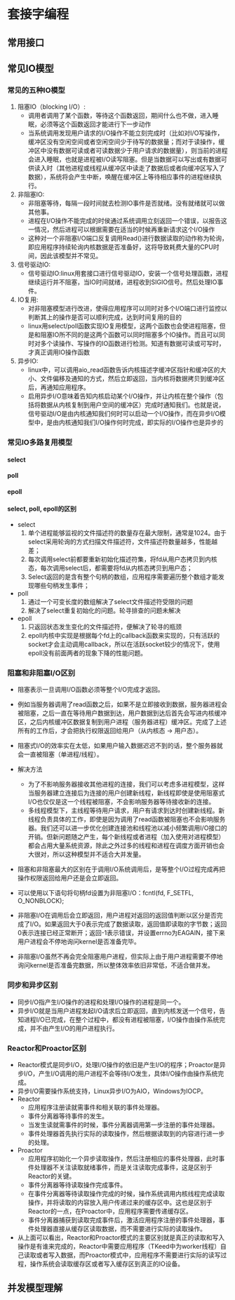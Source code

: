 # 套接字编程

## 常用接口

## 常见IO模型

### 常见的五种IO模型

1. 阻塞IO（blocking I/O）:
   * 调用者调用了某个函数，等待这个函数返回，期间什么也不做，进入睡眠，必须等这个函数返回才能进行下一步动作
   * 当系统调用发现用户请求的I/O操作不能立刻完成时（比如对I/O写操作，缓冲区没有空闲空间或者空闲空间少于待写的数据量；而对于读操作，缓冲区中没有数据可读或者可读数据少于用户请求的数据量），则当前的进程会进入睡眠，也就是进程被I/O读写阻塞。但是当数据可以写出或有数据可供读入时（其他进程或线程从缓冲区中读走了数据后或者向缓冲区写入了数据），系统将会产生中断，唤醒在缓冲区上等待相应事件的进程继续执行。
2. 非阻塞IO:
   * 非阻塞等待，每隔一段时间就去检测IO事件是否就绪。没有就绪就可以做其他事。
   * 进程在I/O操作不能完成的时侯通过系统调用立刻返回一个错误，以报告这一情况，然后进程可以根据需要在适当的时候再重新请求这个I/O操作
   * 这种对一个非阻塞I/O端口反复调用Read()进行数据读取的动作称为轮询，即应用程序持续轮询内核数据是否准备好，这将导致耗费大量的CPU时间，因此该模型并不常见。
3. 信号驱动IO:
   * 信号驱动IO:linux用套接口进行信号驱动IO，安装一个信号处理函数，进程继续运行并不阻塞，当IO时间就绪，进程收到SIGIO信号。然后处理IO事件。
4. IO复用:
   * 对非阻塞模型进行改进，使得应用程序可以同时对多个I/O端口进行监控以判断其上的操作是否可以顺利完成，达到时间复用的目的
   * linux用select/poll函数实现IO复用模型，这两个函数也会使进程阻塞，但是和阻塞IO所不同的是这两个函数可以同时阻塞多个IO操作。而且可以同时对多个读操作、写操作的IO函数进行检测。知道有数据可读或可写时，才真正调用IO操作函数
5. 异步IO:
   * linux中，可以调用aio_read函数告诉内核描述字缓冲区指针和缓冲区的大小、文件偏移及通知的方式，然后立即返回，当内核将数据拷贝到缓冲区后，再通知应用程序。
   * 启用异步I/O意味着告知内核启动某个I/O操作，并让内核在整个操作（包括将数据从内核复制到用户空间的缓冲区）完成时通知我们。也就是说，信号驱动I/O是由内核通知我们何时可以启动一个I/O操作，而在异步I/O模型中，是由内核通知我们I/O操作何时完成，即实际的I/O操作也是异步的

### 常见IO多路复用模型

#### select

#### poll

#### epoll

#### select, poll, epoll的区别

* select
    1. 单个进程能够监视的文件描述符的数量存在最大限制，通常是1024。由于select采用轮询的方式扫描文件描述符，文件描述符数量越多，性能越差；
    2. 每次调用select前都要重新初始化描述符集，将fd从用户态拷贝到内核态，每次调用select后，都需要将fd从内核态拷贝到用户态； 
    3. Select返回的是含有整个句柄的数组，应用程序需要遍历整个数组才能发现哪些句柄发生事件；
* poll
    1. 通过一个可变长度的数组解决了select文件描述符受限的问题
    2. 解决了select重复初始化的问题。轮寻排查的问题未解决
* epoll
    1. 只返回状态发生变化的文件描述符，便解决了轮寻的瓶颈
    2. epoll内核中实现是根据每个fd上的callback函数来实现的，只有活跃的socket才会主动调用callback，所以在活跃socket较少的情况下，使用epoll没有前面两者的现象下降的性能问题。

### 阻塞和非阻塞I/O区别

* 阻塞表示一旦调用I/O函数必须等整个I/O完成才返回。
* 例如当服务器调用了read函数之后，如果不是立即接收到数据，服务器进程会被阻塞，之后一直在等待用户数据到达，用户数据到达后首先会写进内核缓冲区，之后内核缓冲区数据复制到用户进程（服务器进程）缓冲区。完成了上述所有的工作后，才会把执行权限返回给用户（从内核态 -> 用户态）。
* 阻塞式I/O的效率实在太低，如果用户输入数据迟迟不到的话，整个服务器就会一直被阻塞（单进程/线程）。
* 解决方法
  * 为了不影响服务器接收其他进程的连接，我们可以考虑多进程模型，这样当服务器建立连接后为连接的用户创建新线程，新线程即使是使用阻塞式I/O也仅仅是这一个线程被阻塞，不会影响服务器等待接收新的连接。
  * 多线程模型下，主线程等待用户请求，用户有请求到达时创建新线程。新线程负责具体的工作，即使是因为调用了read函数被阻塞也不会影响服务器。我们还可以进一步优化创建连接池和线程池以减小频繁调用I/O接口的开销。但新问题随之产生，每个新线程或者进程（加入使用对进程模型）都会占用大量系统资源，除此之外过多的线程和进程在调度方面开销也会大很对，所以这种模型并不适合大并发量。
* 阻塞和非阻塞最大的区别在于调用I/O系统调用后，是等整个I/O过程完成再把操作权限返回给用户还是会立即返回。
* 可以使用以下语句将句柄fd设置为非阻塞I/O：fcntl(fd, F_SETFL, O_NONBLOCK);

* 非阻塞I/O在调用后会立即返回，用户进程对返回的返回值判断以区分是否完成了I/O。如果返回大于0表示完成了数据读取，返回值即读取的字节数；返回0表示连接已经正常断开；返回-1表示错误，并设置errno为EAGAIN，接下来用户进程会不停地询问kernel是否准备完毕。
* 非阻塞I/O虽然不再会完全阻塞用户进程，但实际上由于用户进程需要不停地询问kernel是否准备完数据，所以整体效率依旧非常低，不适合做并发。

### 同步和异步区别

* 同步I/O指产生I/O操作的进程和处理I/O操作的进程是同一个。
* 异步I/O就是当用户进程发起I/O请求后立即返回，直到内核发送一个信号，告知进程I/O已完成，在整个过程中，都没有进程被阻塞，I/O操作由操作系统完成，并不由产生I/O的用户进程执行。

### Reactor和Proactor区别

* Reactor模式是同步I/O，处理I/O操作的依旧是产生I/O的程序；Proactor是异步I/O，产生I/O调用的用户进程不会等待I/O发生，具体I/O操作由操作系统完成。
* 异步I/O需要操作系统支持，Linux异步I/O为AIO，Windows为IOCP。
* Reactor
  * 应用程序注册读就需事件和相关联的事件处理器。
  * 事件分离器等待事件的发生。
  * 当发生读就需事件的时候，事件分离器调用第一步注册的事件处理器。
  * 事件处理器首先执行实际的读取操作，然后根据读取到的内容进行进一步的处理。
* Proactor
  * 应用程序初始化一个异步读取操作，然后注册相应的事件处理器，此时事件处理器不关注读取就绪事件，而是关注读取完成事件，这是区别于Reactor的关键。
  * 事件分离器等待读取操作完成事件。
  * 在事件分离器等待读取操作完成的时候，操作系统调用内核线程完成读取操作，并将读取的内容放入用户传递过来的缓存区中。这也是区别于Reactor的一点，在Proactor中，应用程序需要传递缓存区。
  * 事件分离器捕获到读取完成事件后，激活应用程序注册的事件处理器，事件处理器直接从缓存区读取数据，而不需要进行实际的读取操作。
* 从上面可以看出，Reactor和Proactor模式的主要区别就是真正的读取和写入操作是有谁来完成的，Reactor中需要应用程序（TKeed中为worker线程）自己读取或者写入数据，而Proactor模式中，应用程序不需要进行实际的读写过程，操作系统会读取缓存区或者写入缓存区到真正的IO设备。

## 并发模型理解